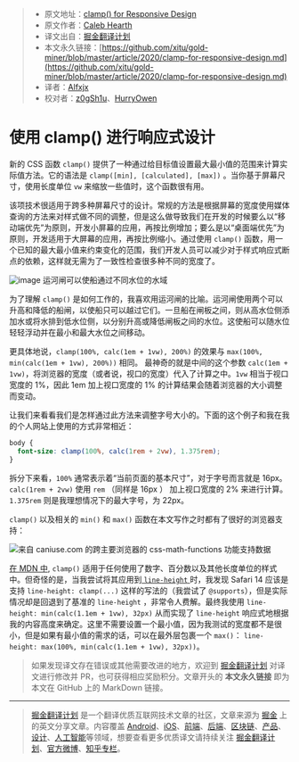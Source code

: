 > * 原文地址：[clamp() for Responsive Design](https://calebhearth.com/clamp-for-responsive-design)
> * 原文作者：[Caleb Hearth](https://calebhearth.com/)
> * 译文出自：[掘金翻译计划](https://github.com/xitu/gold-miner)
> * 本文永久链接：[https://github.com/xitu/gold-miner/blob/master/article/2020/clamp-for-responsive-design.md](https://github.com/xitu/gold-miner/blob/master/article/2020/clamp-for-responsive-design.md)
> * 译者：[Alfxjx](https://github.com/Alfxjx)
> * 校对者：[z0gSh1u](https://github.com/z0gSh1u)、[HurryOwen](https://github.com/HurryOwen)

# 使用 clamp() 进行响应式设计

新的 CSS 函数 `clamp()` 提供了一种通过给目标值设置最大最小值的范围来计算实际值方法。它的语法是 `clamp([min], [calculated], [max])` 。当你基于屏幕尺寸，使用长度单位 `vw` 来缩放一些值时，这个函数很有用。

该项技术很适用于跨多种屏幕尺寸的设计。常规的方法是根据屏幕的宽度使用媒体查询的方法来对样式做不同的调整，但是这么做导致我们在开发的时候要么以“移动端优先”为原则，开发小屏幕的应用，再按比例增加；要么是以“桌面端优先”为原则，开发适用于大屏幕的应用，再按比例缩小。通过使用 `clamp()` 函数，用一个已知的最大最小值来约束变化的范围，我们开发人员可以减少对于样式响应式断点的依赖，这样就无需为了一致性检查很多种不同的宽度了。
 
![image](https://user-images.githubusercontent.com/5164225/95879008-7562ad00-0da8-11eb-9b5a-01dd31d575d8.png)
运河闸可以使船通过不同水位的水域

为了理解 `clamp()` 是如何工作的，我喜欢用运河闸的比喻。运河闸使用两个可以升高和降低的船闸，以使船只可以越过它们。一旦船在闸板之间，则从高水位侧添加水或将水排到低水位侧，以分别升高或降低闸板之间的水位。这使船可以随水位轻轻浮动并在最小和最大水位之间移动。

更具体地说，`clamp(100%, calc(1em + 1vw), 200%)` 的效果与 `max(100%, min(calc(1em + 1vw), 200%))` 相同。 最神奇的就是中间的这个参数 `calc(1em + 1vw)`，将浏览器的宽度（或者说，视口的宽度）代入了计算之中。`1vw` 相当于视口宽度的 1%，因此 1em 加上视口宽度的 1% 的计算结果会随着浏览器的大小调整而变动。

让我们来看看我们是怎样通过此方法来调整字号大小的。下面的这个例子和我在我的个人网站上使用的方式非常相近：

```css
body {
  font-size: clamp(100%, calc(1rem + 2vw), 1.375rem);
}
```

拆分下来看，`100%` 通常表示着“当前页面的基本尺寸”，对于字号而言就是 16px。 `calc(1rem + 2vw)` 使用 `rem` （同样是 16px ） 加上视口宽度的 2% 来进行计算。`1.375rem` 则是我理想情况下的最大字号，为 22px。

`clamp()` 以及相关的 `min()` 和 `max()` 函数在本文写作之时都有了很好的浏览器支持：

![来自 caniuse.com 的跨主要浏览器的 css-math-functions 功能支持数据](https://caniuse.bitsofco.de/image/css-math-functions.jpg) 

[在 MDN 中](https://developer.mozilla.org/en-US/docs/Web/CSS/clamp), `clamp()` 适用于任何使用了数字、百分数以及其他长度单位的样式中。但奇怪的是，当我尝试将其应用到[ `line-height` ](https://blog.typekit.com/2016/08/17/flexible-typography-with-css-locks/)时，我发现 Safari 14 应该是支持 `line-height: clamp(...)` 这样的写法的（我尝试了 `@supports`），但是实际情况却是回退到了基准的 `line-height` ，非常令人费解。最终我使用 `line-height: min(calc(1.1em + 1vw), 32px)` 从而实现了 `line-height` 响应式地根据我的内容高度来确定。这里不需要设置一个最小值，因为我测试的宽度都不是很小，但是如果有最小值的需求的话，可以在最外层包裹一个 `max()`： `line-height: max(100%, min(calc(1.1em + 1vw), 32px))`。

> 如果发现译文存在错误或其他需要改进的地方，欢迎到 [掘金翻译计划](https://github.com/xitu/gold-miner) 对译文进行修改并 PR，也可获得相应奖励积分。文章开头的 **本文永久链接** 即为本文在 GitHub 上的 MarkDown 链接。

---

> [掘金翻译计划](https://github.com/xitu/gold-miner) 是一个翻译优质互联网技术文章的社区，文章来源为 [掘金](https://juejin.im) 上的英文分享文章。内容覆盖 [Android](https://github.com/xitu/gold-miner#android)、[iOS](https://github.com/xitu/gold-miner#ios)、[前端](https://github.com/xitu/gold-miner#前端)、[后端](https://github.com/xitu/gold-miner#后端)、[区块链](https://github.com/xitu/gold-miner#区块链)、[产品](https://github.com/xitu/gold-miner#产品)、[设计](https://github.com/xitu/gold-miner#设计)、[人工智能](https://github.com/xitu/gold-miner#人工智能)等领域，想要查看更多优质译文请持续关注 [掘金翻译计划](https://github.com/xitu/gold-miner)、[官方微博](http://weibo.com/juejinfanyi)、[知乎专栏](https://zhuanlan.zhihu.com/juejinfanyi)。
